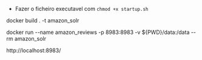 - Fazer o ficheiro executavel com `chmod +x startup.sh`

docker build . -t amazon_solr

docker run --name amazon_reviews -p 8983:8983 -v ${PWD}/data:/data --rm amazon_solr

http://localhost:8983/